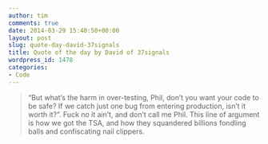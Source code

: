 ```yaml
---
author: tim
comments: true
date: 2014-03-29 15:40:50+00:00
layout: post
slug: quote-day-david-37signals
title: Quote of the day by David of 37signals
wordpress_id: 1478
categories:
- Code
---
```


<blockquote>“But what’s the harm in over-testing, Phil, don’t you want your code to be safe? If we catch just one bug from entering production, isn’t it worth it?”. Fuck no it ain’t, and don’t call me Phil. This line of argument is how we got the TSA, and how they squandered billions fondling balls and confiscating nail clippers.</blockquote>
